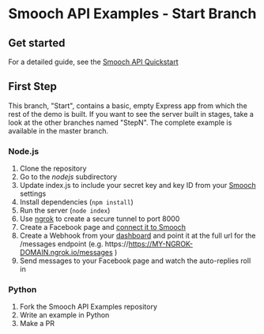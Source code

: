 # Smooch API Examples - Start Branch

## Get started

For a detailed guide, see the [Smooch API Quickstart](https://docs.smooch.io/docs/api-quickstart)

## First Step

This branch, "Start", contains a basic, empty Express app from which the rest of the demo is built. If you want to see the server built in stages, take a look at the other branches named "StepN". The complete example is available in the master branch. 

### Node.js

1. Clone the repository
2. Go to the _nodejs_ subdirectory
3. Update index.js to include your secret key and key ID from your [Smooch](app.smooch.io) settings
4. Install dependencies (`npm install`)
5. Run the server (`node index`)
6. Use [ngrok](https://ngrok.com/) to create a secure tunnel to port 8000
7. Create a Facebook page and [connect it to Smooch](https://app.smooch.io/integrations/messenger)
8. Create a Webhook from your [dashboard](https://app.smooch.io/integrations/webhook) and point it at the full url for the /messages endpoint (e.g. https://https://MY-NGROK-DOMAIN.ngrok.io/messages )
9. Send messages to your Facebook page and watch the auto-replies roll in

### Python

1. Fork the Smooch API Examples repository
2. Write an example in Python
3. Make a PR
